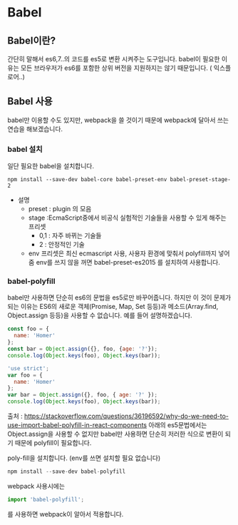 # Babel
## Babel이란?
간단히 말해서 es6,7..의 코드를 es5로 변환 시켜주는 도구입니다. babel이 필요한
이유는 모든 브라우저가 es6를 포함한 상위 버전을 지원하지는 않기 때문입니다. ( 익스플로어..)

## Babel 사용
babel만 이용할 수도 있지만, webpack을 쓸 것이기 때문에 webpack에 달아서 쓰는 연습을
해보겠습니다.

### babel 설치
일단 필요한 babel을 설치합니다.
```
npm install --save-dev babel-core babel-preset-env babel-preset-stage-2
```

* 설명
   * preset : plugin 의 모음
   * stage :EcmaScript중에서 비공식 실험적인 기술들을 사용할 수 있게 해주는 프리셋
      * 0,1 : 자주 바뀌는 기술들
      * 2 : 안정적인 기술
   * env 프리셋은 최신 ecmascript 사용, 사용자 환경에 맞춰서 polyfill까지 넣어줌
env를 쓰지 않을 꺼면 babel-preset-es2015 를 설치하여 사용합니다.

### babel-polyfill
babel만 사용하면 단순히 es6의 문법을 es5로만 바꾸어줍니다. 하지만 이 것이 문제가 되는
이유는 ES6의 새로운 객체(Promise, Map, Set 등등)과
메소드(Array.find, Object.assign 등등)을 사용할 수 없습니다.
예를 들어 설명하겠습니다.

```js
const foo = {
  name: 'Homer'
};
const bar = Object.assign({}, foo, {age: '?'});
console.log(Object.keys(foo), Object.keys(bar));
```

```js
'use strict';
var foo = {
  name: 'Homer'
};
var bar = Object.assign({}, foo, { age: '?' });
console.log(Object.keys(foo), Object.keys(bar));
```
출처 : https://stackoverflow.com/questions/36196592/why-do-we-need-to-use-import-babel-polyfill-in-react-components
아래의 es5문법에서는 Object.assign을 사용할 수 없지만 babel만 사용하면 단순히
저러한 식으로 변환이 되기 때문에 polyfill이 필요합니다.

poly-fill을 설치합니다. (env를 쓰면 설치할 필요 없습니다)
```js
npm install --save-dev babel-polyfill
```
webpack 사용시에는
```js
import 'babel-polyfill';
```
를 사용하면 webpack이 알아서 적용합니다.